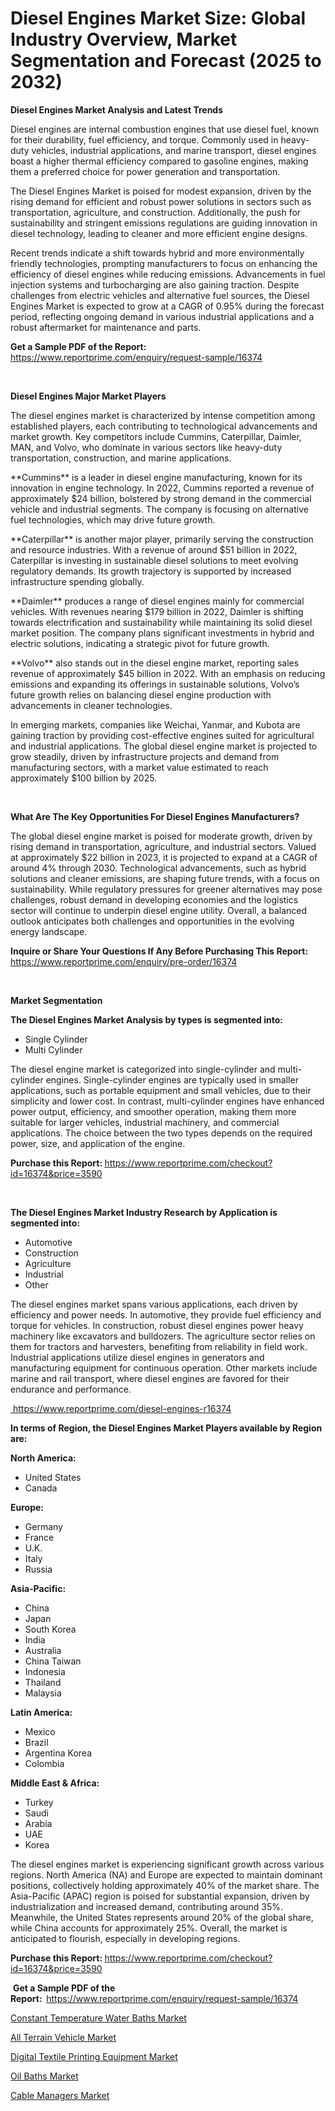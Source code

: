 <p><h1>Diesel Engines Market Size: Global Industry Overview, Market Segmentation and Forecast (2025 to 2032)</h1></p><p><strong>Diesel Engines Market Analysis and Latest Trends</strong></p>
<p><p>Diesel engines are internal combustion engines that use diesel fuel, known for their durability, fuel efficiency, and torque. Commonly used in heavy-duty vehicles, industrial applications, and marine transport, diesel engines boast a higher thermal efficiency compared to gasoline engines, making them a preferred choice for power generation and transportation.</p><p>The Diesel Engines Market is poised for modest expansion, driven by the rising demand for efficient and robust power solutions in sectors such as transportation, agriculture, and construction. Additionally, the push for sustainability and stringent emissions regulations are guiding innovation in diesel technology, leading to cleaner and more efficient engine designs. </p><p>Recent trends indicate a shift towards hybrid and more environmentally friendly technologies, prompting manufacturers to focus on enhancing the efficiency of diesel engines while reducing emissions. Advancements in fuel injection systems and turbocharging are also gaining traction. Despite challenges from electric vehicles and alternative fuel sources, the Diesel Engines Market is expected to grow at a CAGR of 0.95% during the forecast period, reflecting ongoing demand in various industrial applications and a robust aftermarket for maintenance and parts.</p></p>
<p><strong>Get a Sample PDF of the Report:&nbsp;</strong> <a href="https://www.reportprime.com/enquiry/request-sample/16374?utm_campaign=2932&utm_medium=2&utm_source=Github&utm_content=ia&utm_term=17032025&utm_id=diesel-engines">https://www.reportprime.com/enquiry/request-sample/16374</a></p>
<p>&nbsp;</p>
<p><strong>Diesel Engines Major Market Players</strong></p>
<p><p>The diesel engines market is characterized by intense competition among established players, each contributing to technological advancements and market growth. Key competitors include Cummins, Caterpillar, Daimler, MAN, and Volvo, who dominate in various sectors like heavy-duty transportation, construction, and marine applications.</p><p>**Cummins** is a leader in diesel engine manufacturing, known for its innovation in engine technology. In 2022, Cummins reported a revenue of approximately $24 billion, bolstered by strong demand in the commercial vehicle and industrial segments. The company is focusing on alternative fuel technologies, which may drive future growth.</p><p>**Caterpillar** is another major player, primarily serving the construction and resource industries. With a revenue of around $51 billion in 2022, Caterpillar is investing in sustainable diesel solutions to meet evolving regulatory demands. Its growth trajectory is supported by increased infrastructure spending globally.</p><p>**Daimler** produces a range of diesel engines mainly for commercial vehicles. With revenues nearing $179 billion in 2022, Daimler is shifting towards electrification and sustainability while maintaining its solid diesel market position. The company plans significant investments in hybrid and electric solutions, indicating a strategic pivot for future growth.</p><p>**Volvo** also stands out in the diesel engine market, reporting sales revenue of approximately $45 billion in 2022. With an emphasis on reducing emissions and expanding its offerings in sustainable solutions, Volvo’s future growth relies on balancing diesel engine production with advancements in cleaner technologies.</p><p>In emerging markets, companies like Weichai, Yanmar, and Kubota are gaining traction by providing cost-effective engines suited for agricultural and industrial applications. The global diesel engine market is projected to grow steadily, driven by infrastructure projects and demand from manufacturing sectors, with a market value estimated to reach approximately $100 billion by 2025.</p></p>
<p>&nbsp;</p>
<p><strong>What Are The Key Opportunities For Diesel Engines Manufacturers?</strong></p>
<p><p>The global diesel engine market is poised for moderate growth, driven by rising demand in transportation, agriculture, and industrial sectors. Valued at approximately $22 billion in 2023, it is projected to expand at a CAGR of around 4% through 2030. Technological advancements, such as hybrid solutions and cleaner emissions, are shaping future trends, with a focus on sustainability. While regulatory pressures for greener alternatives may pose challenges, robust demand in developing economies and the logistics sector will continue to underpin diesel engine utility. Overall, a balanced outlook anticipates both challenges and opportunities in the evolving energy landscape.</p></p>
<p><strong>Inquire or Share Your Questions If Any Before Purchasing This Report:</strong> <a href="https://www.reportprime.com/enquiry/pre-order/16374?utm_campaign=2932&utm_medium=2&utm_source=Github&utm_content=ia&utm_term=17032025&utm_id=diesel-engines">https://www.reportprime.com/enquiry/pre-order/16374</a></p>
<p>&nbsp;</p>
<p><strong>Market Segmentation</strong></p>
<p><strong>The Diesel Engines Market Analysis by types is segmented into:</strong></p>
<p><ul><li>Single Cylinder</li><li>Multi Cylinder</li></ul></p>
<p><p>The diesel engine market is categorized into single-cylinder and multi-cylinder engines. Single-cylinder engines are typically used in smaller applications, such as portable equipment and small vehicles, due to their simplicity and lower cost. In contrast, multi-cylinder engines have enhanced power output, efficiency, and smoother operation, making them more suitable for larger vehicles, industrial machinery, and commercial applications. The choice between the two types depends on the required power, size, and application of the engine.</p></p>
<p><strong>Purchase this Report:&nbsp;</strong><a href="https://www.reportprime.com/checkout?id=16374&price=3590&utm_campaign=2932&utm_medium=2&utm_source=Github&utm_content=ia&utm_term=17032025&utm_id=diesel-engines">https://www.reportprime.com/checkout?id=16374&price=3590</a></p>
<p>&nbsp;</p>
<p><strong>The Diesel Engines Market Industry Research by Application is segmented into:</strong></p>
<p><ul><li>Automotive</li><li>Construction</li><li>Agriculture</li><li>Industrial</li><li>Other</li></ul></p>
<p><p>The diesel engines market spans various applications, each driven by efficiency and power needs. In automotive, they provide fuel efficiency and torque for vehicles. In construction, robust diesel engines power heavy machinery like excavators and bulldozers. The agriculture sector relies on them for tractors and harvesters, benefiting from reliability in field work. Industrial applications utilize diesel engines in generators and manufacturing equipment for continuous operation. Other markets include marine and rail transport, where diesel engines are favored for their endurance and performance.</p></p>
<p><a href="https://www.reportprime.com/diesel-engines-r16374?utm_campaign=2932&utm_medium=2&utm_source=Github&utm_content=ia&utm_term=17032025&utm_id=diesel-engines">&nbsp;https://www.reportprime.com/diesel-engines-r16374</a></p>
<p><strong>In terms of Region, the Diesel Engines Market Players available by Region are:</strong></p>
<p>
    <p> <strong> North America: </strong>
        <ul>
            <li>United States</li>
            <li>Canada</li>
        </ul>
        </p> 
    <p> <strong> Europe: </strong>
        <ul>
            <li>Germany</li>
            <li>France</li>
            <li>U.K.</li>
            <li>Italy</li>
            <li>Russia</li>
        </ul>
        </p> 
    <p> <strong> Asia-Pacific: </strong>
        <ul>
            <li>China</li>
            <li>Japan</li>
            <li>South Korea</li>
            <li>India</li>
            <li>Australia</li>
            <li>China Taiwan</li>
            <li>Indonesia</li>
            <li>Thailand</li>
            <li>Malaysia</li>
        </ul>
        </p> 
    <p> <strong> Latin America: </strong>
        <ul>
            <li>Mexico</li>
            <li>Brazil</li>
            <li>Argentina Korea</li>
            <li>Colombia</li>
        </ul>
        </p> 
    <p> <strong> Middle East & Africa: </strong>
        <ul>
            <li>Turkey</li>
            <li>Saudi</li>
            <li>Arabia</li>
            <li>UAE</li>
            <li>Korea</li>
        </ul>
    </p>
    </p>
<p><p>The diesel engines market is experiencing significant growth across various regions. North America (NA) and Europe are expected to maintain dominant positions, collectively holding approximately 40% of the market share. The Asia-Pacific (APAC) region is poised for substantial expansion, driven by industrialization and increased demand, contributing around 35%. Meanwhile, the United States represents around 20% of the global share, while China accounts for approximately 25%. Overall, the market is anticipated to flourish, especially in developing regions.</p></p>
<p><strong>Purchase this Report: </strong><a href="https://www.reportprime.com/checkout?id=16374&price=3590&utm_campaign=2932&utm_medium=2&utm_source=Github&utm_content=ia&utm_term=17032025&utm_id=diesel-engines">https://www.reportprime.com/checkout?id=16374&price=3590</a></p>
<p>&nbsp;<strong>Get a Sample PDF of the Report:&nbsp;&nbsp;</strong><a href="https://www.reportprime.com/enquiry/request-sample/16374?utm_campaign=2932&utm_medium=2&utm_source=Github&utm_content=ia&utm_term=17032025&utm_id=diesel-engines">https://www.reportprime.com/enquiry/request-sample/16374</a></p>
<p><strong></strong></p>
<p><p><a href="https://www.linkedin.com/pulse/constant-temperature-water-baths-market-growth-analysis-2025-2032-imlqc?utm_campaign=2932&utm_medium=2&utm_source=Github&utm_content=ia&utm_term=17032025&utm_id=diesel-engines">Constant Temperature Water Baths Market</a></p><p><a href="https://github.com/tszkintruca/Market-Research-Report-List-1/blob/main/all-terrain-vehicle-market.md?utm_campaign=2932&utm_medium=2&utm_source=Github&utm_content=ia&utm_term=17032025&utm_id=diesel-engines">All Terrain Vehicle Market</a></p><p><a href="https://www.linkedin.com/pulse/future-digital-textile-printing-equipment-market-key-m49gc?utm_campaign=2932&utm_medium=2&utm_source=Github&utm_content=ia&utm_term=17032025&utm_id=diesel-engines">Digital Textile Printing Equipment Market</a></p><p><a href="https://www.linkedin.com/pulse/oil-baths-market-growth-forecast-20252032-59-cagr-key-influencing-y8ebc?utm_campaign=2932&utm_medium=2&utm_source=Github&utm_content=ia&utm_term=17032025&utm_id=diesel-engines">Oil Baths Market</a></p><p><a href="https://www.linkedin.com/pulse/growth-revenue-projections-cable-managers-market-118-cagr-from-36guc?utm_campaign=2932&utm_medium=2&utm_source=Github&utm_content=ia&utm_term=17032025&utm_id=diesel-engines">Cable Managers Market</a></p></p>